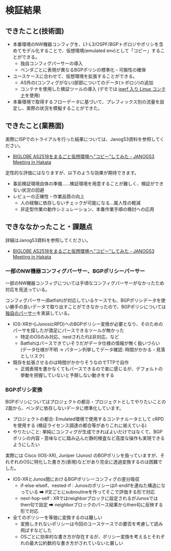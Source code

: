 # 検証結果

## できたこと(技術面)

- 本番環境のNW機器コンフィグを、L1-L3/OSPF/BGPトポロジやポリシを含めてモデル化することで、仮想環境(emulated env)として「コピー」することができる。
  - 独自コンフィグパーサーの導入
  - ベンダごとに表現が異なるBGPポリシの標準化・可搬性の確保
- ユースケースに合わせて、仮想環境を拡張することができる。
  - AS外の(コンフィグがない)部部についてのデータ(トポロジ)の追加
  - コンテナを使用した検証ツールの導入 (デモでは [iperf 入り Linux コンテナ](https://github.com/ool-mddo/ool-iperf)を使用)
- 本番環境で取得するフローデータに基づいて、プレフィックス別の流量を設定し、実際の状況を模擬することができた。

## できたこと(業務面)

実際にISPでのトライアルを行った結果については、Janog53資料を参照してください。
* [BIGLOBE AS2518をまるごと仮想環境へ”コピー”してみた - JANOG53 Meeting in Hakata](https://www.janog.gr.jp/meeting/janog53/as2518/)

定性的な評価にはなりますが、以下のような効果が期待できます。
* 事前検証環境自体の準備……検証環境を用意することが難しく、検証ができない状況の回避
* レビューの正確性・作業品質の向上
  * 人の経験に依存しないチェックが可能になる…属人性の軽減
  * 非定型作業の動作シミュレーション、本番作業手順の検討への応用

## できななかったこと・課題点

詳細はJanog53資料を参照してください。
* [BIGLOBE AS2518をまるごと仮想環境へ”コピー”してみた - JANOG53 Meeting in Hakata](https://www.janog.gr.jp/meeting/janog53/as2518/)

### 一部のNW機器コンフィグパーサー、BGPポリシーパーサー

一部のNW機器コンフィグについては手頃なコンフィグパーサーがなかったため対応を見送っている。

コンフィグパーサー(Batfish)が対応しているケースでも、BGPポリシデータを使い勝手の良いデータで取り出すことができなかったので、BGPポリシについては[独自のパーサー](https://github.com/ool-mddo/bgp-policy-parser)を実装している。
* IOS-XRからJunos(cRPD)へのBGPポリシー変換が必要となり、そのためのパーサを探したが満足にパースできるツールが無かった
  * 特定のOSのみ対応、nestされたifは非対応、など
  * Batfishはパースできていそうだがデータ仕様の情報が無く扱いづらい (データ仕様が不明 → パターン列挙してデータ確認: 時間がかかる・見落としリスク)
* 既存を拡張させるのは時間がかかりそうなのでTTPで自作
  * 正規表現を書かなくてもパースできるので楽に感じるが、デフォルトの挙動を把握していないと予期しない動きをする

### BGPポリシ変換

BGPポリシについてはプロジェクトの都合・プロジェクトとしてやりたいことの2面から、ベンダに依存しないデータに標準化しています。

* プロジェクトの都合: Emulated環境で使用するコンテナルータとして cRPD を使用する (検証ライセンス調達の都合等がありこれに揃えている)
* やりたいこと: 単純にコンフィグが生成できればよいだけではなくて、BGPポリシの内容・意味などに踏み込んだ静的検査など高度な操作も実現できるようにしたい

実際には Cisco (IOS-XR), Juniper (Junos) のBGPポリシを扱っていますが、それぞれのOSに特化した書き方(表現)などがあり完全に透過変換するのは困難でした。
* IOS-XRとJunos間におけるBGPポリシーコンフィグの差分吸収
  * if-else-elseif、nested-if : Junosのポリシーはif-endifを連ねた構造になっている ➡ if文ごとにsubroutineを作ってそこで評価する形で対応
  * next-hop-self : XRではneighborブロックに設定されるがJunosではthen句で設定 ➡ neighborブロックのパース結果からthen句に反映する形で対応
* 全てのポリシーを等価に変換するのは難しい
  * 変換しきれないポリシーは今回のユースケースでの要否を考慮して読み飛ばすなどした
  * OSごとに効率的な書き方が存在するが、ポリシー変換を考えるとそれぞれの最大公約数的な書き方がされていないと厳しい

